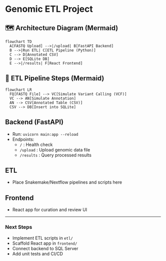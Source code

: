 # Genomic ETL Project

## 🗺️ Architecture Diagram (Mermaid)

```mermaid
flowchart TD
  A[FASTQ Upload] -->|/upload| B[FastAPI Backend]
  B -->|Run ETL| C[ETL Pipeline (Python)]
  C --> D[Annotated CSV]
  D --> E[SQLite DB]
  E -->|/results| F[React Frontend]
```

## 🧬 ETL Pipeline Steps (Mermaid)

```mermaid
flowchart LR
  FQ[FASTQ File] --> VC[Simulate Variant Calling (VCF)]
  VC --> AN[Simulate Annotation]
  AN --> CSV[Annotated Table (CSV)]
  CSV --> DB[Insert into SQLite]
```

## Backend (FastAPI)
- Run: `uvicorn main:app --reload`
- Endpoints:
  - `/` : Health check
  - `/upload` : Upload genomic data file
  - `/results` : Query processed results

## ETL
- Place Snakemake/Nextflow pipelines and scripts here

## Frontend
- React app for curation and review UI

---

### Next Steps
- Implement ETL scripts in `etl/`
- Scaffold React app in `frontend/`
- Connect backend to SQL Server
- Add unit tests and CI/CD
